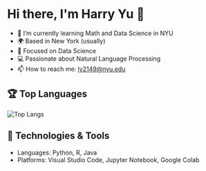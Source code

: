 # Hi there, I'm Harry Yu 👋
- 🌱 I’m currently learning Math and Data Science in NYU
- 🌍 Based in New York (usually)
- 🎯 Focused on Data Science
- 💻 Passionate about Natural Language Processing
- 📫 How to reach me: ly2149@nyu.edu
## 🏆 Top Languages
![Top Langs](https://github-readme-stats.vercel.app/api/top-langs/?username=HarryYutou&layout=compact&theme=radical)
## 🔧 Technologies & Tools
- Languages: Python, R, Java
- Platforms: Visual Studio Code, Jupyter Notebook, Google Colab


